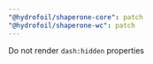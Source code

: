 ```yaml
---
"@hydrofoil/shaperone-core": patch
"@hydrofoil/shaperone-wc": patch
---
```


Do not render `dash:hidden` properties
